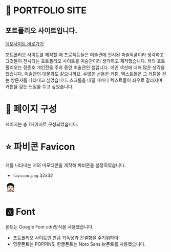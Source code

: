 # 📒 PORTFOLIO SITE
## 포트폴리오 사이트입니다.
[데모사이트 바로가기](https://zunzuni.netlify.app/)

포트폴리오 사이트를 제작할 때 프로젝트들은 미술관에 전시된 미술작품이라 생각하고 그것들이 전시되는 포트폴리오 사이트를 미술관이라 생각하고 제작했습니다.
저의 포트폴리오는 정준호 개인전을 주최 중인 미술관인 셈입니다.
메인 섹션에 대해 많은 생각을 했습니다.
미술관의 대문과도 같으니까요.
수많은 선들은 커튼, 텍스트들은 그 커튼을 걷는 방문자를 나타내고 싶었습니다. 스크롤을 내릴 때마다 텍스트들이 좌우로 갈라지며 커튼을 걷는 느낌을 주고 싶었습니다.
# 📃 페이지 구성
페이지는 총 1페이지로 구성되었습니다.

# ⭐ 파비콘 Favicon
저를 나타내는 저의 미모티콘을 제작해 파비콘을 설정하였습니다.
- `favicon.png` 32x32

![favicon](./favicon.png)

# 🅰 Font
폰트는 Google Font cdn방식을 사용했습니다.
- 포트폴리오 사이트인 만큼 가독성과 간결함을 주기위하여
- 영문폰트는 POPPINS, 한글폰트는 Noto Sans kr폰트를 사용했습니다.
